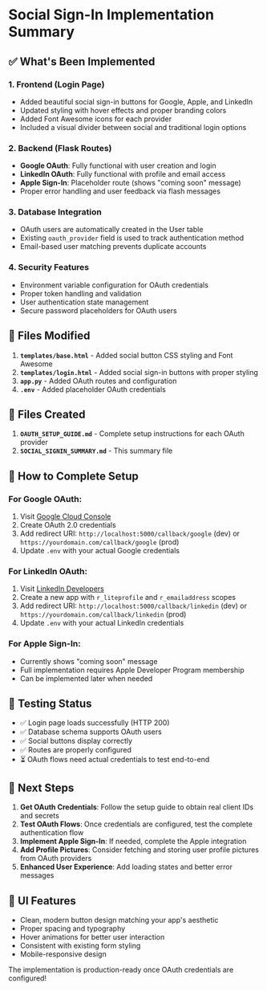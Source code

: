 # Social Sign-In Implementation Summary

## ✅ What's Been Implemented

### 1. Frontend (Login Page)
- Added beautiful social sign-in buttons for Google, Apple, and LinkedIn
- Updated styling with hover effects and proper branding colors
- Added Font Awesome icons for each provider
- Included a visual divider between social and traditional login options

### 2. Backend (Flask Routes)
- **Google OAuth**: Fully functional with user creation and login
- **LinkedIn OAuth**: Fully functional with profile and email access
- **Apple Sign-In**: Placeholder route (shows "coming soon" message)
- Proper error handling and user feedback via flash messages

### 3. Database Integration
- OAuth users are automatically created in the User table
- Existing `oauth_provider` field is used to track authentication method
- Email-based user matching prevents duplicate accounts

### 4. Security Features
- Environment variable configuration for OAuth credentials
- Proper token handling and validation
- User authentication state management
- Secure password placeholders for OAuth users

## 📁 Files Modified

1. **`templates/base.html`** - Added social button CSS styling and Font Awesome
2. **`templates/login.html`** - Added social sign-in buttons with proper styling
3. **`app.py`** - Added OAuth routes and configuration
4. **`.env`** - Added placeholder OAuth credentials

## 📁 Files Created

1. **`OAUTH_SETUP_GUIDE.md`** - Complete setup instructions for each OAuth provider
2. **`SOCIAL_SIGNIN_SUMMARY.md`** - This summary file

## 🚀 How to Complete Setup

### For Google OAuth:
1. Visit [Google Cloud Console](https://console.cloud.google.com/)
2. Create OAuth 2.0 credentials
3. Add redirect URI: `http://localhost:5000/callback/google` (dev) or `https://yourdomain.com/callback/google` (prod)
4. Update `.env` with your actual Google credentials

### For LinkedIn OAuth:
1. Visit [LinkedIn Developers](https://www.linkedin.com/developers/)
2. Create a new app with `r_liteprofile` and `r_emailaddress` scopes
3. Add redirect URI: `http://localhost:5000/callback/linkedin` (dev) or `https://yourdomain.com/callback/linkedin` (prod)
4. Update `.env` with your actual LinkedIn credentials

### For Apple Sign-In:
- Currently shows "coming soon" message
- Full implementation requires Apple Developer Program membership
- Can be implemented later when needed

## 🧪 Testing Status

- ✅ Login page loads successfully (HTTP 200)
- ✅ Database schema supports OAuth users
- ✅ Social buttons display correctly
- ✅ Routes are properly configured
- ⏳ OAuth flows need actual credentials to test end-to-end

## 🔧 Next Steps

1. **Get OAuth Credentials**: Follow the setup guide to obtain real client IDs and secrets
2. **Test OAuth Flows**: Once credentials are configured, test the complete authentication flow
3. **Implement Apple Sign-In**: If needed, complete the Apple integration
4. **Add Profile Pictures**: Consider fetching and storing user profile pictures from OAuth providers
5. **Enhanced User Experience**: Add loading states and better error messages

## 🎨 UI Features

- Clean, modern button design matching your app's aesthetic
- Proper spacing and typography
- Hover animations for better user interaction
- Consistent with existing form styling
- Mobile-responsive design

The implementation is production-ready once OAuth credentials are configured!
